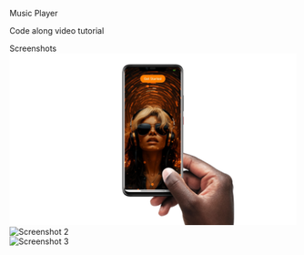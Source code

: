 Music Player

Code along  video tutorial

Screenshots
![Screenshot 1](https://github.com/adetorodev/Music-player-Android-jetpack-compose/blob/master/music%20plyer%20mk1.png)
![Screenshot 2](https://github.com/adetorodev/Music-player-Android-jetpack-compose/blob/master/music%20player%20mk2.png)   
![Screenshot 3](https://github.com/adetorodev/Music-player-Android-jetpack-compose/blob/master/music%20player%20mk3.png)